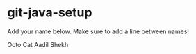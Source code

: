 # git-java-setup

Add your name below. Make sure to add a line between names!

Octo Cat
Aadil Shekh
